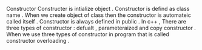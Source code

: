 Constructor
Constructer is intialize object .
Constructor is defind as class name . When we create object of class then the constructor is automateic called itself .
Constructor is always defined in public .
In c++ , There are three types of constructor : defualt , parameteraized and copy constructor .
When we use three types of constructor in program that is called constructor overloading .
